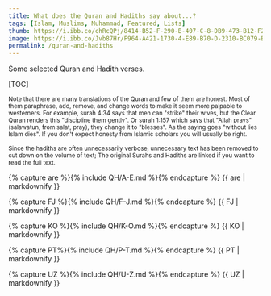 ```yaml
---
title: What does the Quran and Hadiths say about...?
tags: [Islam, Muslims, Muhammad, Featured, Lists]
thumb: https://i.ibb.co/chRcQPj/8414-B52-F-290-B-407-C-8-DB9-473-B12-F2587-E.jpg
image: https://i.ibb.co/Jvb87Hr/F964-A421-1730-4-E89-B70-D-2310-BC079-BA6.jpg
permalink: /quran-and-hadiths 
---
```

Some selected Quran and Hadith verses.

[TOC]

<small> Note that there are many translations of the Quran and few of them are honest. Most of them paraphrase, add, remove, and change words to make it seem more palpable to westerners. For example, surah 4:34 says that men can "strike" their wives, but the Clear Quran renders this "discipline them gently". Or surah 1:157 which says that "Allah prays" (salawatun, from salat, pray), they change it to "blesses". As the saying goes "without lies Islam dies". If you don't expect honesty from Islamic scholars you will usually be right. </small>

<small>Since the hadiths are often unnecessarily verbose, unnecessary text has been removed to cut down on the volume of text; The original Surahs and Hadiths are linked if you want to read the full text.</small>

{% capture are %}{% include QH/A-E.md %}{% endcapture %}
{{ are | markdownify }}

{% capture FJ %}{% include QH/F-J.md %}{% endcapture %}
{{ FJ | markdownify }}
 
{% capture KO %}{% include QH/K-O.md %}{% endcapture %}
{{ KO | markdownify }}

{% capture PT%}{% include QH/P-T.md %}{% endcapture %}
{{ PT | markdownify }}

{% capture UZ %}{% include QH/U-Z.md %}{% endcapture %}
{{ UZ | markdownify }}
